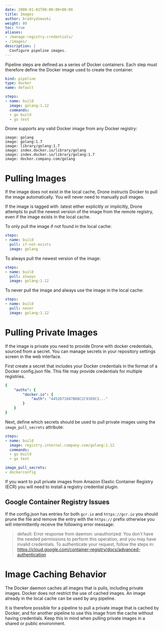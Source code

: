 ```yaml
---
date: 2000-01-01T00:00:00+00:00
title: Images
author: bradrydzewski
weight: 80
toc: true
aliases:
- /manage-registry-credentials/
- /images/
description: |
  Configure pipeline images.
---
```


Pipeline steps are defined as a series of Docker containers. Each step must therefore define the Docker image used to create the container.

```yaml {linenos=table, hl_lines=["7"]}
kind: pipeline
type: docker
name: default

steps:
- name: build
  image: golang:1.12
  commands:
  - go build
  - go test
```

Drone supports any valid Docker image from any Docker registry:

```
image: golang
image: golang:1.7
image: library/golang:1.7
image: index.docker.io/library/golang
image: index.docker.io/library/golang:1.7
image: docker.company.com/golang
```

# Pulling Images

If the image does not exist in the local cache, Drone instructs Docker to pull the image automatically. You will never need to manually pull images.

If the image is tagged with :latest either explicitly or implicitly, Drone attempts to pull the newest version of the image from the remote registry, even if the image exists in the local cache.


To only pull the image if not found in the local cache:

```yaml {linenos=table, linenostart=15, hl_lines=["3"]}
steps:
- name: build
  pull: if-not-exists
  image: golang
```

To always pull the newest version of the image:

```yaml {linenos=table, linenostart=15, hl_lines=["3"]}
steps:
- name: build
  pull: always
  image: golang:1.12
```

To never pull the image and always use the image in the local cache:

```yaml {linenos=table, linenostart=15, hl_lines=["3"]}
steps:
- name: build
  pull: never
  image: golang:1.12
```

# Pulling Private Images

If the image is private you need to provide Drone with docker credentials, sourced from a secret. You can manage secrets in your repository settings screen in the web interface.

First create a secret that includes your Docker credentials in the format of a Docker config.json file. This file may provide credentials for multiple registries.

```yaml {linenos=table}
{
    "auths": {
        "docker.io": {
            "auth": "4452D71687B6BC2C9389C3..."
        }
    }
}
```

Next, define which secrets should be used to pull private images using the `image_pull_secrets` attribute:

```yaml {linenos=table, linenostart=5, hl_lines=["8-9"]}
steps:
- name: build
  image: registry.internal.company.com/golang:1.12
  commands:
  - go build
  - go test

image_pull_secrets:
- dockerconfig
```

<div class="alert alert-info">
If you want to pull private images from Amazon Elastic Container Registry (ECR) you will need to install a registry credential plugin.
</div>


## Google Container Registry Issues

If the config.json has entries for both `gcr.io` and `https://gcr.io` you should prune the file and remove the entry with the `https://` prefix otherwise you will intermittently receive the following error message:

> default: Error response from daemon: unauthorized: You don't have the needed permissions to perform this operation, and you may have invalid credentials. To authenticate your request, follow the steps in: https://cloud.google.com/container-registry/docs/advanced-authentication

# Image Caching Behavior

The Docker daemon caches all images that is pulls, including private images. Docker does not restrict the use of cached images. An image already in the local cache can be used by any pipeline.

It is therefore possible for a pipeline to pull a private image that is cached by Docker, and for another pipeline to use this image from the cache without having credentials. Keep this in mind when pulling private images in a shared or public environment.
